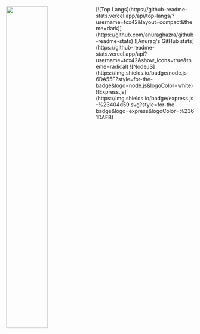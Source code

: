 <img align="left" width="47%" src="https://github-readme-stats.vercel.app/api/top-langs/?username=tcx42&layout=compact&theme=dark" />
  [![Top Langs](https://github-readme-stats.vercel.app/api/top-langs/?username=tcx42&layout=compact&theme=dark)](https://github.com/anuraghazra/github-readme-stats)
![Anurag's GitHub stats](https://github-readme-stats.vercel.app/api?username=tcx42&show_icons=true&theme=radical)
![NodeJS](https://img.shields.io/badge/node.js-6DA55F?style=for-the-badge&logo=node.js&logoColor=white)
![Express.js](https://img.shields.io/badge/express.js-%23404d59.svg?style=for-the-badge&logo=express&logoColor=%2361DAFB)
